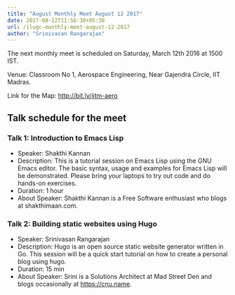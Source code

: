 ```yaml
---
title: "August Monthly Meet August 12 2017"
date: 2017-08-12T11:56:38+05:30
url: /ilugc-monthly-meet-august-12-2017
author: "Srinivasan Rangarajan"
---
```


The next monthly meet is scheduled on Saturday, March 12th 2016 at 1500 IST.

Venue: Classroom No 1,
       Aerospace Engineering,
       Near Gajendra Circle,
       IIT Madras.

Link for the Map: http://bit.ly/iitm-aero


## Talk schedule for the meet


### Talk 1: Introduction to Emacs Lisp

* Speaker: Shakthi Kannan
* Description: This is a tutorial session on Emacs Lisp using the GNU
Emacs editor. The basic syntax, usage and examples for Emacs Lisp will
be demonstrated. Please bring your laptops to try out code and do
hands-on exercises.
* Duration: 1 hour
* About Speaker: Shakthi Kannan is a Free Software enthusiast who blogs
at shakthimaan.com.

### Talk 2: Building static websites using Hugo

* Speaker: Srinivasan Rangarajan
* Description: Hugo is an open source static website generator written
in Go. This session will be a quick start tutorial on how to create
a personal blog using hugo.
* Duration: 15 min
* About Speaker: Srini is a Solutions Architect at Mad Street Den
and blogs occasionally at https://cnu.name.

